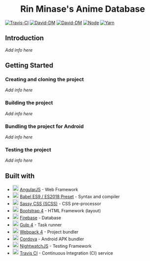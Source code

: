 <h1 align="center"> Rin Minase's Anime Database </h1>

[![Travis-CI](https://api.travis-ci.org/RinMinase/anidb.svg?branch=master)](https://travis-ci.org/RinMinase/anidb)
[![David-DM](https://david-dm.org/RinMinase/anidb.svg)](https://david-dm.org/RinMinase/anidb)
[![David-DM](https://david-dm.org/RinMinase/anidb/dev-status.svg)](https://david-dm.org/RinMinase/anidb)
[![Node](https://img.shields.io/badge/node-%5E6.14.0%20%7C%7C%20%5E8.10.0%20%7C%7C%20%3E%3D9.10.0-green.svg)](https://nodejs.org)
[![Yarn](https://img.shields.io/badge/yarn-1.13.0-blue.svg)](https://yarnpkg.com/)

## Introduction
_Add info here_

## Getting Started

### Creating and cloning the project
_Add info here_

### Building the project
_Add info here_

### Bundling the project for Android
_Add info here_

### Testing the project
_Add info here_

## Built with
* <img width=20 height=20 src="https://angularjs.org/favicon.ico"> [AngularJS](https://angularjs.org/) - Web Framework
* <img width=20 height=20 src="https://babeljs.io/img/favicon.png"> [Babel ES9 / ES2018 Preset](https://babeljs.io/) - Syntax and compiler
* <img width=20 height=20 src="https://sass-lang.com/favicon.ico"> [Sassy CSS (SCSS)](https://sass-lang.com/) - CSS pre-processor
* <img width=20 height=20 src="https://getbootstrap.com/favicon.ico"> [Bootstrap 4](https://getbootstrap.com/) - HTML Framework (layout)
* <img width=20 height=20 src="https://firebase.google.com/favicon.ico"> [Firebase](https://firebase.google.com/) - Database
* <img width=20 height=20 src="https://gulpjs.com/img/favicon.png"> [Gulp 4](https://gulpjs.com/) - Task runner
* <img width=20 height=20 src="https://webpack.js.org/assets/favicon.ico"> [Webpack 4](https://webpack.js.org/) - Project bundler
* <img width=20 height=20 src="https://cordova.apache.org/favicon.ico"> [Cordova](https://cordova.apache.org/) - Android APK bundler
* <img width=20 height=20 src="http://nightwatchjs.org/favicon.ico"> [NightwatchJS](http://nightwatchjs.org/) - Testing Framework
* <img width=20 height=20 src="https://travis-ci.org/images/favicon.png"> [Travis CI](https://travis-ci.org/) - Continuous Integration (CI) service
